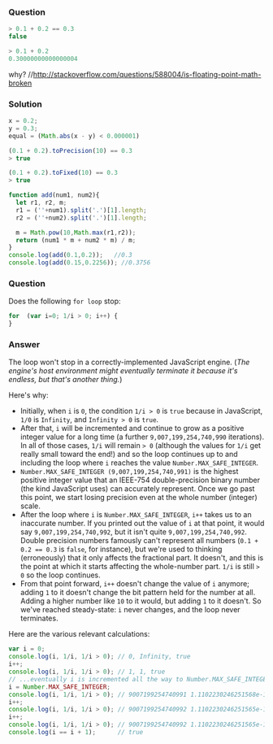 ### Question

```javascript
> 0.1 + 0.2 == 0.3
false

> 0.1 + 0.2
0.30000000000000004
```

why? //http://stackoverflow.com/questions/588004/is-floating-point-math-broken

### Solution

```javascript
x = 0.2;
y = 0.3;
equal = (Math.abs(x - y) < 0.000001)

(0.1 + 0.2).toPrecision(10) == 0.3
> true

(0.1 + 0.2).toFixed(10) == 0.3
> true

function add(num1, num2){
  let r1, r2, m;
  r1 = (''+num1).split('.')[1].length;
  r2 = (''+num2).split('.')[1].length;

  m = Math.pow(10,Math.max(r1,r2));
  return (num1 * m + num2 * m) / m;
}
console.log(add(0.1,0.2));   //0.3
console.log(add(0.15,0.2256)); //0.3756
```

### Question

Does the following `for loop` stop:

```javascript
for  (var i=0; 1/i > 0; i++) {
}
```

### Answer

The loop won't stop in a correctly-implemented JavaScript engine. (_The engine's host environment might eventually terminate it because it's endless, but that's another thing._)

Here's why:

- Initially, when `i` is `0`, the condition `1/i > 0` is `true` because in JavaScript, `1/0` is `Infinity`, and `Infinity > 0` is `true`.
- After that, `i` will be incremented and continue to grow as a positive integer value for a long time (a further `9,007,199,254,740,990` iterations). In all of those cases, `1/i` will remain `> 0` (although the values for `1/i` get really small toward the end!) and so the loop continues up to and including the loop where `i` reaches the value `Number.MAX_SAFE_INTEGER`.
- `Number.MAX_SAFE_INTEGER (9,007,199,254,740,991)` is the highest positive integer value that an IEEE-754 double-precision binary number (the kind JavaScript uses) can accurately represent. Once we go past this point, we start losing precision even at the whole number (integer) scale.
- After the loop where `i` is `Number.MAX_SAFE_INTEGER`, `i++` takes us to an inaccurate number. If you printed out the value of `i` at that point, it would say `9,007,199,254,740,992`, but it isn't quite `9,007,199,254,740,992`. Double precision numbers famously can't represent all numbers (`0.1 + 0.2 == 0.3` is `false`, for instance), but we're used to thinking (erroneously) that it only affects the fractional part. It doesn't, and this is the point at which it starts affecting the whole-number part. `1/i` is still `> 0` so the loop continues.
- From that point forward, `i++` doesn't change the value of `i` anymore; adding `1` to it doesn't change the bit pattern held for the number at all. Adding a higher number like `10` to it would, but adding `1` to it doesn't. So we've reached steady-state: `i` never changes, and the loop never terminates.

Here are the various relevant calculations:

```javascript
var i = 0;
console.log(i, 1/i, 1/i > 0); // 0, Infinity, true
i++;
console.log(i, 1/i, 1/i > 0); // 1, 1, true
// ...eventually i is incremented all the way to Number.MAX_SAFE_INTEGER
i = Number.MAX_SAFE_INTEGER;
console.log(i, 1/i, 1/i > 0); // 9007199254740991 1.1102230246251568e-16, true
i++;
console.log(i, 1/i, 1/i > 0); // 9007199254740992 1.1102230246251565e-16, true
i++;
console.log(i, 1/i, 1/i > 0); // 9007199254740992 1.1102230246251565e-16, true (no change)
console.log(i == i + 1);      // true
```



